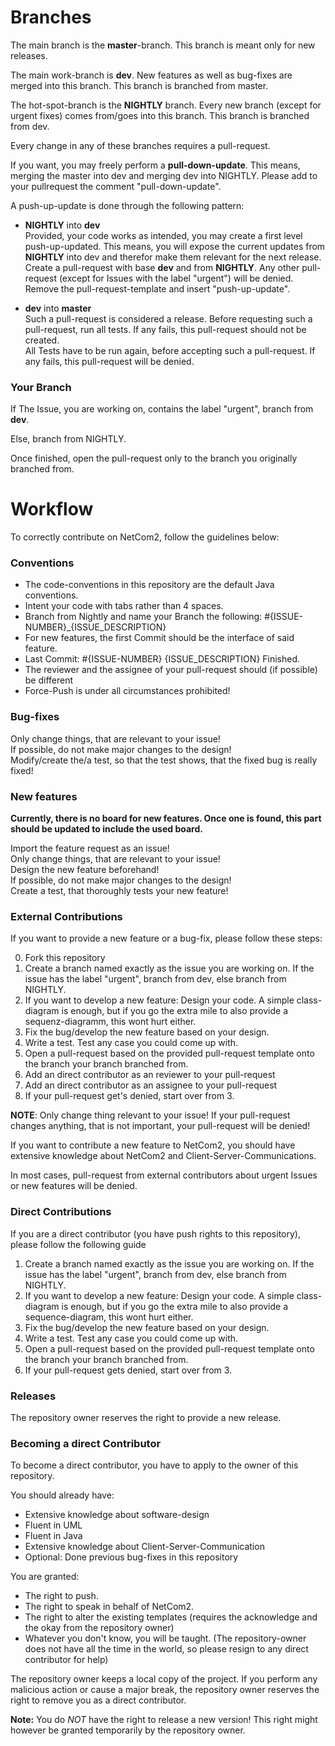 # Branches

The main branch is the __master__-branch. This branch is meant only for new releases.

The main work-branch is __dev__. New features as well as bug-fixes are merged into this branch. This branch is branched from master.

The hot-spot-branch is the __NIGHTLY__ branch. Every new branch (except for urgent fixes) comes from/goes into this branch. This branch is branched from dev.

Every change in any of these branches requires a pull-request.

If you want, you may freely perform a __pull-down-update__. This means, merging the master into dev and merging dev into NIGHTLY. Please add to your pullrequest the comment "pull-down-update".

A push-up-update is done through the following pattern:

* __NIGHTLY__ into __dev__    
  Provided, your code works as intended, you may create a first level push-up-updated. This means, you will expose the current updates from __NIGHTLY__ into dev and therefor make them relevant for the next release.    
  Create a pull-request with base __dev__ and from __NIGHTLY__. Any other pull-request (except for Issues with the label "urgent") will be denied.    
  Remove the pull-request-template and insert "push-up-update".

* __dev__ into __master__    
  Such a pull-request is considered a release. Before requesting such a pull-request, run all tests. If any fails, this pull-request should not be created.  
  All Tests have to be run again, before accepting such a pull-request. If any fails, this pull-request will be denied.

### Your Branch

If The Issue, you are working on, contains the label "urgent", branch from __dev__.

Else, branch from NIGHTLY.

Once finished, open the pull-request only to the branch you originally branched from.

# Workflow

To correctly contribute on NetCom2, follow the guidelines below:


### Conventions

 * The code-conventions in this repository are the default Java conventions.
 * Intent your code with tabs rather than 4 spaces.
 * Branch from Nightly and name your Branch the following: #{ISSUE-NUMBER}_{ISSUE_DESCRIPTION}
 * For new features, the first Commit should be the interface of said feature.
 * Last Commit: #{ISSUE-NUMBER} {ISSUE_DESCRIPTION} Finished.
 * The reviewer and the assignee of your pull-request should (if possible) be different
 * Force-Push is under all circumstances prohibited!
 
### Bug-fixes

Only change things, that are relevant to your issue!  
If possible, do not make major changes to the design!  
Modify/create the/a test, so that the test shows, that the fixed bug is really fixed!

### New features

__Currently, there is no board for new features. Once one is found, this part should be updated to include the used board.__

Import the feature request as an issue!  
Only change things, that are relevant to your issue!  
Design the new feature beforehand!  
If possible, do not make major changes to the design!  
Create a test, that thoroughly tests your new feature!


### External Contributions

If you want to provide a new feature or a bug-fix, please follow these steps:

0) Fork this repository
1) Create a branch named exactly as the issue you are working on. If the issue has the label "urgent", branch from dev, else branch from NIGHTLY.    
2) If you want to develop a new feature: Design your code. A simple class-diagram is enough, but if you go the extra mile to also provide a sequenz-diagramm, this wont hurt either.
3) Fix the bug/develop the new feature based on your design.
4) Write a test. Test any case you could come up with.
5) Open a pull-request based on the provided pull-request template onto the branch your branch branched from.
6) Add an direct contributor as an reviewer to your pull-request
7) Add an direct contributor as an assignee to your pull-request
8) If your pull-request get's denied, start over from 3.

**NOTE**: Only change thing relevant to your issue! If your pull-request changes anything, that is not important, your pull-request will be denied!

If you want to contribute a new feature to NetCom2, you should have extensive knowledge about NetCom2 and Client-Server-Communications.

In most cases, pull-request from external contributors about urgent Issues or new features will be denied.

### Direct Contributions

If you are a direct contributor (you have push rights to this repository), please follow the following guide

1) Create a branch named exactly as the issue you are working on. If the issue has the label "urgent", branch from dev, else branch from NIGHTLY.    
2) If you want to develop a new feature: Design your code. A simple class-diagram is enough, but if you go the extra mile to also provide a sequence-diagram, this wont hurt either.
3) Fix the bug/develop the new feature based on your design.
4) Write a test. Test any case you could come up with.
5) Open a pull-request based on the provided pull-request template onto the branch your branch branched from.
6) If your pull-request gets denied, start over from 3.

### Releases

The repository owner reserves the right to provide a new release.

### Becoming a direct Contributor

To become a direct contributor, you have to apply to the owner of this repository.

You should already have:

 * Extensive knowledge about software-design
 * Fluent in UML
 * Fluent in Java
 * Extensive knowledge about Client-Server-Communication
 * Optional: Done previous bug-fixes in this repository
 
You are granted:
 
 * The right to push.
 * The right to speak in behalf of NetCom2.
 * The right to alter the existing templates (requires the acknowledge and the okay from the repository owner)
 * Whatever you don't know, you will be taught. (The repository-owner does not have all the time in the world, so please resign to any direct contributor for help)
 
The repository owner keeps a local copy of the project. If you perform any malicious action or cause a major break, the repository owner reserves the right to remove you as a direct contributor.

**Note:** You do *NOT* have the right to release a new version! This right might however be granted temporarily by the repository owner.